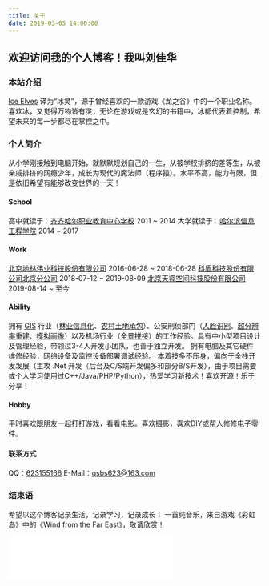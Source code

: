 ```yaml
---
title: 关于
date: 2019-03-05 14:00:00
---
```

<style>
.content-wrap {
    background: #fff;
    margin-bottom: 20px;
    padding: 20px;
}
</style>

## 欢迎访问我的个人博客！我叫刘佳华
### 本站介绍
[Ice Elves](https://iceelves.com/) 译为“冰灵”，源于曾经喜欢的一款游戏《龙之谷》中的一个职业名称。喜欢冰，又觉得万物皆有灵，无论在游戏或是玄幻的书籍中，冰都代表着控制，希望未来的每一步都尽在掌控之中。
### 个人简介
从小学刚接触到电脑开始，就默默规划自己的一生，从被学校排挤的差等生，从被亲戚排挤的网瘾少年，成长为现代的魔法师（程序猿）。水平不高，能力有限，但是依旧希望有能够改变世界的一天！
#### School
高中就读于：[齐齐哈尔职业教育中心学校](http://www.qzjzx.com/) 2011 ~ 2014
大学就读于：[哈尔滨信息工程学院](http://www.hxci.com.cn/) 2014 ~ 2017
#### Work
[北京地林伟业科技股份有限公司](http://www.forestar.com.cn/) 2016-06-28 ~ 2018-06-28
[科盾科技股份有限公司北京分公司](http://www.kedun.com/) 2018-07-12 ~ 2019-08-09
[北京天睿空间科技股份有限公司](http://www.iseetech.com.cn) 2019-08-14 ~ 至今
#### Ability
拥有 [GIS](https://baike.baidu.com/item/%E5%9C%B0%E7%90%86%E4%BF%A1%E6%81%AF%E7%B3%BB%E7%BB%9F/171830?fromtitle=GIS&fromid=31541&fr=aladdin) 行业（[林业信息化](https://baike.baidu.com/item/%E6%9E%97%E4%B8%9A%E4%BF%A1%E6%81%AF%E5%8C%96/2504043?fr=aladdin)、[农村土地承包](https://baike.baidu.com/item/%E5%86%9C%E6%9D%91%E5%9C%9F%E5%9C%B0%E6%89%BF%E5%8C%85/9973496?fr=aladdin)）、公安刑侦部门（[人脸识别](https://baike.baidu.com/item/%E4%BA%BA%E8%84%B8%E8%AF%86%E5%88%AB/4463435?fr=aladdin)、[超分辨率重建](https://baike.baidu.com/item/%E5%9B%BE%E5%83%8F%E8%B6%85%E5%88%86%E8%BE%A8%E7%8E%87/1608635)、[模拟画像](https://baike.baidu.com/item/%E6%A8%A1%E6%8B%9F%E7%94%BB%E5%83%8F/5341100?fr=aladdin)）以及机场行业（[全景拼接](https://baike.baidu.com/item/%E5%85%A8%E6%99%AF/7365702?fr=aladdin)）的工作经验。具有中小型项目设计及管理经验，带领过3-4人开发小团队，也善于独立开发。
拥有电脑及其它硬件维修经验，网络设备及监控设备部署调试经验。
本着技多不压身，偏向于全栈开发发展（主攻 .Net 开发（后台及C/S端开发偏多和部分B/S开发），由于项目需要或个人学习使用过C++/Java/PHP/Python），热爱学习新技术！喜欢开源！乐于分享！
#### Hobby
平时喜欢跟朋友一起打打游戏，看看电影。喜欢摄影，喜欢DIY或帮人修修电子零件。
#### 联系方式
QQ：[623155166](http://wpa.qq.com/msgrd?v=3&uin=623155166&site=qq&menu=yes)
E-Mail：qsbs623@163.com
### 结束语
希望以这个博客记录生活，记录学习，记录成长！
一首纯音乐，来自游戏《彩虹岛》中的《Wind from the Far East》，敬请欣赏！

<iframe frameborder="no" border="0" marginwidth="0" marginheight="0" width="330" height="86" src="//music.163.com/outchain/player?type=2&id=28445602&auto=1&height=66"></iframe>